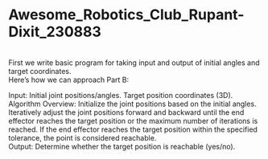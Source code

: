 # Awesome_Robotics_Club_Rupant-Dixit_230883
<br> First we write basic program for taking input and output of initial angles and target coordinates.
<br>Here’s how we can approach Part B:

Input:
Initial joint positions/angles.
Target position coordinates (3D).<br>
Algorithm Overview:
Initialize the joint positions based on the initial angles.
Iteratively adjust the joint positions forward and backward until the end effector reaches the target position or the maximum number of iterations is reached.
If the end effector reaches the target position within the specified tolerance, the point is considered reachable.<br>
Output:
Determine whether the target position is reachable (yes/no).
